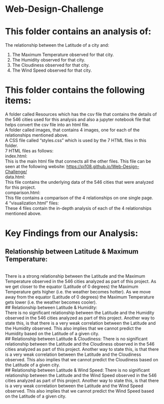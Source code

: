 # Web-Design-Challenge

# This folder contains an analysis of:
The relationship between the Latitude of a city and:
1.	The Maximum Temperature observed for that city.
2.	The Humidity observed for that city.
3.	The Cloudiness observed for that city.
4.	The Wind Speed observed for that city.

# This folder contains the following items:
A folder called Resources which  has the csv file that contains the details of the 546 cities used for this analysis and also a jupyter notebook file that helps convert the csv file into an html file.
<br>
A folder called images, that contains 4 images, one for each of the relationships mentioned above.
<br>
A CSS file called “styles.css” which is used by the 7 HTML files in this folder.
<br>
7 HTML files as follows:
<br>
index.html: 
<br>
This is the main html file that connects all the other files. This file can be seen at the following website:
https://pi108.github.io/Web-Design-Challenge/
<br>
data.html: 
<br>
This file contains the underlying data of the 546 cities that were analyzed for this project.
<br>
comparison.html:
<br>
This file contains a comparison of the 4 relationships on one single page.
<br>
4 “visualization.html” files: 
<br>
These 4 files contain the in-depth analysis of each of the 4 relationships mentioned above.

# Key Findings from our Analysis:
## Relationship between Latitude & Maximum Temperature:
<br>
There is a strong relationship between the Latitude and the Maximum Temperature observed in the 546 cities analyzed as part of this project. As we get closer to the equator (Latitude of 0 degrees) the Maximum Temperature gets higher (i.e. the weather becomes hotter). As we move away from the equator (Latitude of 0 degrees) the Maximum Temperature gets lower (i.e. the weather becomes cooler).
<br>
## Relationship between Latitude & Humidity:
<br>
There is no significant relationship between the Latitude and the Humidity observed in the 546 cities analyzed as part of this project. Another way to state this, is that there is a very weak correlation between the Latitude and the Humidity observed. This also implies that we cannot predict the Humidity based on the Latitude of a given city.
<br>
## Relationship between Latitude & Cloudiness:
There is no significant relationship between the Latitude and the Cloudiness observed in the 546 cities analyzed as part of this project. Another way to state this, is that there is a very weak correlation between the Latitude and the Cloudiness observed. This also implies that we cannot predict the Cloudiness based on the Latitude of a given city.
<br>
## Relationship between Latitude & Wind Speed:
There is no significant relationship between the Latitude and the Wind Speed observed in the 546 cities analyzed as part of this project. Another way to state this, is that there is a very weak correlation between the Latitude and the Wind Speed observed. This also implies that we cannot predict the Wind Speed based on the Latitude of a given city.
<br>
